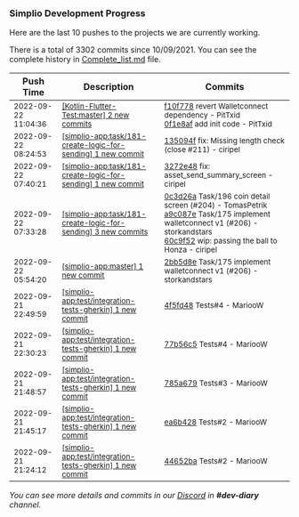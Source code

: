 
### Simplio Development Progress

Here are the last 10 pushes to the projects we are currently working.

There is a total of 3302 commits since 10/09/2021. You can see the complete history in
 [Complete_list.md](Complete_list.md) file.

| Push Time | Description | Commits |
| --- | --- | --- |
| <sub>2022-09-22 11:04:36</sub> | <sub>[[Kotlin-Flutter-Test:master] 2 new commits](https://github.com/SimplioOfficial/Kotlin-Flutter-Test/compare/260a7337a9c1...0f1e8afcda27)</sub> | <sub>[f10f778](https://github.com/SimplioOfficial/Kotlin-Flutter-Test/commit/f10f7782c5eee40a76332fdb759bbe376ea40238) revert Walletconnect dependency - PitTxid<br>[0f1e8af](https://github.com/SimplioOfficial/Kotlin-Flutter-Test/commit/0f1e8afcda27ff6523281338048f6b8700159492) add init code - PitTxid</sub> |
| <sub>2022-09-22 08:24:53</sub> | <sub>[[simplio-app:task/181\-create\-logic\-for\-sending] 1 new commit](https://github.com/SimplioOfficial/simplio-app/commit/135094f932c5640ced3a9317c16b593ae699638a)</sub> | <sub>[135094f](https://github.com/SimplioOfficial/simplio-app/commit/135094f932c5640ced3a9317c16b593ae699638a) fix: Missing length check (close #211) - ciripel</sub> |
| <sub>2022-09-22 07:40:21</sub> | <sub>[[simplio-app:task/181\-create\-logic\-for\-sending] 1 new commit](https://github.com/SimplioOfficial/simplio-app/commit/3272e48129875a113153b5111be6ff804030e9a9)</sub> | <sub>[3272e48](https://github.com/SimplioOfficial/simplio-app/commit/3272e48129875a113153b5111be6ff804030e9a9) fix: asset_send_summary_screen - ciripel</sub> |
| <sub>2022-09-22 07:33:28</sub> | <sub>[[simplio-app:task/181\-create\-logic\-for\-sending] 3 new commits](https://github.com/SimplioOfficial/simplio-app/compare/4d5722f6ca91...60c9f5213b43)</sub> | <sub>[0c3d26a](https://github.com/SimplioOfficial/simplio-app/commit/0c3d26a801adad9317efc008caa7236b5e410e70) Task/196 coin detail screen (#204) - TomasPetrik<br>[a9c087e](https://github.com/SimplioOfficial/simplio-app/commit/a9c087eca3f9a3c8c2e538f7726783c920145510) Task/175 implement walletconnect v1 (#206) - storkandstars<br>[60c9f52](https://github.com/SimplioOfficial/simplio-app/commit/60c9f5213b4399452ef0cbcf9e2fb8b3b9f19a55) wip: passing the ball to Honza - ciripel</sub> |
| <sub>2022-09-22 05:54:20</sub> | <sub>[[simplio-app:master] 1 new commit](https://github.com/SimplioOfficial/simplio-app/commit/2bb5d8ea3df39a9d0c34ac4c88b2095acf4705a0)</sub> | <sub>[2bb5d8e](https://github.com/SimplioOfficial/simplio-app/commit/2bb5d8ea3df39a9d0c34ac4c88b2095acf4705a0) Task/175 implement walletconnect v1 (#206) - storkandstars</sub> |
| <sub>2022-09-21 22:49:59</sub> | <sub>[[simplio-app:test/integration\-tests\-gherkin] 1 new commit](https://github.com/SimplioOfficial/simplio-app/commit/4f5fd48dfa2b424a955abb64e662824f8b9e8df9)</sub> | <sub>[4f5fd48](https://github.com/SimplioOfficial/simplio-app/commit/4f5fd48dfa2b424a955abb64e662824f8b9e8df9) Tests#4 - MariooW</sub> |
| <sub>2022-09-21 22:30:23</sub> | <sub>[[simplio-app:test/integration\-tests\-gherkin] 1 new commit](https://github.com/SimplioOfficial/simplio-app/commit/77b56c5ccd63cad50f6818e52d77c3fafb848257)</sub> | <sub>[77b56c5](https://github.com/SimplioOfficial/simplio-app/commit/77b56c5ccd63cad50f6818e52d77c3fafb848257) Tests#4 - MariooW</sub> |
| <sub>2022-09-21 21:48:57</sub> | <sub>[[simplio-app:test/integration\-tests\-gherkin] 1 new commit](https://github.com/SimplioOfficial/simplio-app/commit/785a6795651ffea1bba649f1100367d41217cc54)</sub> | <sub>[785a679](https://github.com/SimplioOfficial/simplio-app/commit/785a6795651ffea1bba649f1100367d41217cc54) Tests#3 - MariooW</sub> |
| <sub>2022-09-21 21:45:17</sub> | <sub>[[simplio-app:test/integration\-tests\-gherkin] 1 new commit](https://github.com/SimplioOfficial/simplio-app/commit/ea6b4280082cdfa9b43b18de3274bdc54518b92a)</sub> | <sub>[ea6b428](https://github.com/SimplioOfficial/simplio-app/commit/ea6b4280082cdfa9b43b18de3274bdc54518b92a) Tests#2 - MariooW</sub> |
| <sub>2022-09-21 21:24:12</sub> | <sub>[[simplio-app:test/integration\-tests\-gherkin] 1 new commit](https://github.com/SimplioOfficial/simplio-app/commit/44652babf6a326c4e03f82d39d5eda7729155b34)</sub> | <sub>[44652ba](https://github.com/SimplioOfficial/simplio-app/commit/44652babf6a326c4e03f82d39d5eda7729155b34) Tests#2 - MariooW</sub> |

_You can see more details and commits in our [Discord](https://discord.gg/aKhjuwZmdP) in **#dev-diary** channel._

